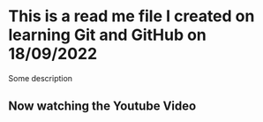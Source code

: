 # This is a read me file I created on learning Git and GitHub on 18/09/2022


Some description

## Now watching the Youtube Video
